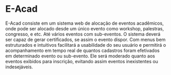 # E-Acad
E-Acad consiste em um sistema web de alocação de eventos acadêmicos, onde pode ser alocado desde um único evento como workshop, palestras, congresso, e etc. Até vários eventos com sub-eventos. O sistema deverá ser capaz de gerar certificados, se assim o evento dispor. Com menus bem estruturados e intuitivos facilitará a usabilidade do seu usuário e permitirá o acompanhamento em tempo real de quantos cadastros foram efetivados em determinado evento ou sub-evento. Ele será moderado quanto aos eventos exibidos para inscrição, evitando assim eventos inexistentes ou indesejáveis.
